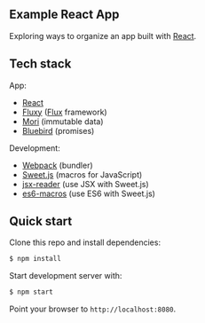 ## Example React App

Exploring ways to organize an app built with [React](http://facebook.github.io/react).

## Tech stack

App:

- [React](http://facebook.github.io/react)
- [Fluxy](https://github.com/jmreidy/fluxy) ([Flux](http://facebook.github.io/react/docs/flux-overview.html) framework)
- [Mori](http://swannodette.github.io/mori/) (immutable data)
- [Bluebird](https://github.com/petkaantonov/bluebird/) (promises)

Development:

- [Webpack](http://webpack.github.io/docs/) (bundler)
- [Sweet.js](http://sweetjs.org/) (macros for JavaScript)
- [jsx-reader](https://github.com/jlongster/jsx-reader) (use JSX with Sweet.js)
- [es6-macros](https://github.com/jlongster/es6-macros) (use ES6 with Sweet.js)

## Quick start

Clone this repo and install dependencies:

```bash
$ npm install
```

Start development server with:

```bash
$ npm start
```

Point your browser to `http://localhost:8080`.
